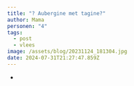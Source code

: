 ```yaml
---
title: "? Aubergine met tagine?"
author: Mama
personen: "4"
tags:
  - post
  - vlees
image: /assets/blog/20231124_181304.jpg
date: 2024-07-31T21:27:47.859Z
---
```

- 